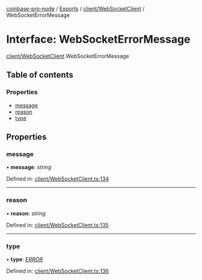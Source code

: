 [coinbase-pro-node](../README.md) / [Exports](../modules.md) / [client/WebSocketClient](../modules/client_websocketclient.md) / WebSocketErrorMessage

# Interface: WebSocketErrorMessage

[client/WebSocketClient](../modules/client_websocketclient.md).WebSocketErrorMessage

## Table of contents

### Properties

- [message](client_websocketclient.websocketerrormessage.md#message)
- [reason](client_websocketclient.websocketerrormessage.md#reason)
- [type](client_websocketclient.websocketerrormessage.md#type)

## Properties

### message

• **message**: *string*

Defined in: [client/WebSocketClient.ts:134](https://github.com/bennycode/coinbase-pro-node/blob/c3d8f7c/src/client/WebSocketClient.ts#L134)

___

### reason

• **reason**: *string*

Defined in: [client/WebSocketClient.ts:135](https://github.com/bennycode/coinbase-pro-node/blob/c3d8f7c/src/client/WebSocketClient.ts#L135)

___

### type

• **type**: [*ERROR*](../enums/client_websocketclient.websocketresponsetype.md#error)

Defined in: [client/WebSocketClient.ts:136](https://github.com/bennycode/coinbase-pro-node/blob/c3d8f7c/src/client/WebSocketClient.ts#L136)
